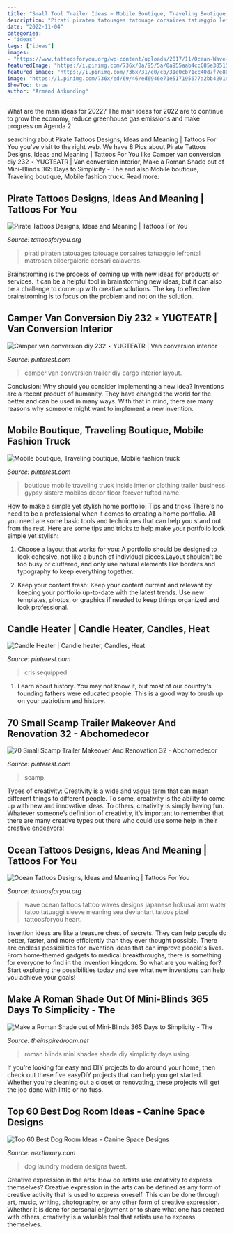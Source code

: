 ```yaml
---
title: "Small Tool Trailer Ideas ~ Mobile Boutique, Traveling Boutique, Mobile Fashion Truck"
description: "Pirati piraten tatouages tatouage corsaires tatuaggio lefrontal matrosen bildergalerie corsari calaveras"
date: "2022-11-04"
categories:
- "ideas"
tags: ["ideas"]
images:
- "https://www.tattoosforyou.org/wp-content/uploads/2017/11/Ocean-Wave-Tattoo.jpg"
featuredImage: "https://i.pinimg.com/736x/0a/95/5a/0a955aab4cc085e38515393e280241da.jpg"
featured_image: "https://i.pinimg.com/736x/31/e0/cb/31e0cb71cc40d7f7e88c6dc367b22920--trailer-plans-mobile-boutique.jpg"
image: "https://i.pinimg.com/736x/ed/69/46/ed6946e71e517195677a2bb4201e9e7b.jpg"
ShowToc: true
author: "Armand Ankunding"
---
```



What are the main ideas for 2022?
The main ideas for 2022 are to continue to grow the economy, reduce greenhouse gas emissions and make progress on Agenda 2
	

		
searching about Pirate Tattoos Designs, Ideas and Meaning | Tattoos For You you've visit to the right web. We have 8 Pics about Pirate Tattoos Designs, Ideas and Meaning | Tattoos For You like Camper van conversion diy 232 ⋆ YUGTEATR | Van conversion interior, Make a Roman Shade out of Mini-Blinds 365 Days to Simplicity - The and also Mobile boutique, Traveling boutique, Mobile fashion truck. Read more:
		
    
## Pirate Tattoos Designs, Ideas And Meaning | Tattoos For You

<img loading=lazy src="https://www.tattoosforyou.org/wp-content/uploads/2013/11/Pirate-Tattoo-752x1024.jpg" onerror="this.onerror=null;this.src='https://tse3.mm.bing.net/th?id=OIP.Z7KBHJPuXlfASvJM1HO6cAHaKF&amp;pid=15.1';" alt="Pirate Tattoos Designs, Ideas and Meaning | Tattoos For You">

_Source: tattoosforyou.org_

>pirati piraten tatouages tatouage corsaires tatuaggio lefrontal matrosen bildergalerie corsari calaveras. 

	

Brainstroming is the process of coming up with new ideas for products or services. It can be a helpful tool in brainstorming new ideas, but it can also be a challenge to come up with creative solutions. The key to effective brainstroming is to focus on the problem and not on the solution.

    
## Camper Van Conversion Diy 232 ⋆ YUGTEATR | Van Conversion Interior

<img loading=lazy src="https://i.pinimg.com/736x/74/e4/83/74e48306671fed6cf199559d7b4d0046.jpg" onerror="this.onerror=null;this.src='https://tse2.mm.bing.net/th?id=OIP.OqzqVWU2gfQmHzJmBs5v8wHaJ4&amp;pid=15.1';" alt="Camper van conversion diy 232 ⋆ YUGTEATR | Van conversion interior">

_Source: pinterest.com_

>camper van conversion trailer diy cargo interior layout. 

	

Conclusion: Why should you consider implementing a new idea?
Inventions are a recent product of humanity. They have changed the world for the better and can be used in many ways. With that in mind, there are many reasons why someone might want to implement a new invention.

    
## Mobile Boutique, Traveling Boutique, Mobile Fashion Truck

<img loading=lazy src="https://i.pinimg.com/736x/31/e0/cb/31e0cb71cc40d7f7e88c6dc367b22920--trailer-plans-mobile-boutique.jpg" onerror="this.onerror=null;this.src='https://tse3.mm.bing.net/th?id=OIP.qJOEBUBO3HOZrAJGiruJpQHaJ3&amp;pid=15.1';" alt="Mobile boutique, Traveling boutique, Mobile fashion truck">

_Source: pinterest.com_

>boutique mobile traveling truck inside interior clothing trailer business gypsy sisterz mobiles decor floor forever tufted name. 

	

How to make a simple yet stylish home portfolio: Tips and tricks
There's no need to be a professional when it comes to creating a home portfolio. All you need are some basic tools and techniques that can help you stand out from the rest. Here are some tips and tricks to help make your portfolio look simple yet stylish:
1. Choose a layout that works for you: A portfolio should be designed to look cohesive, not like a bunch of individual pieces.Layout shouldn't be too busy or cluttered, and only use natural elements like borders and typography to keep everything together.

2. Keep your content fresh: Keep your content current and relevant by keeping your portfolio up-to-date with the latest trends. Use new templates, photos, or graphics if needed to keep things organized and look professional.


    
## Candle Heater | Candle Heater, Candles, Heat

<img loading=lazy src="https://i.pinimg.com/736x/0a/95/5a/0a955aab4cc085e38515393e280241da.jpg" onerror="this.onerror=null;this.src='https://tse4.mm.bing.net/th?id=OIP.jX_3zYAMfiZhQk1gzs8G2wHaLG&amp;pid=15.1';" alt="Candle Heater | Candle heater, Candles, Heat">

_Source: pinterest.com_

>crisisequipped. 

	

1) Learn about history. You may not know it, but most of our country's founding fathers were educated people. This is a good way to brush up on your patriotism and history. 

    
## 70 Small Scamp Trailer Makeover And Renovation 32 - Abchomedecor

<img loading=lazy src="https://i.pinimg.com/736x/ed/69/46/ed6946e71e517195677a2bb4201e9e7b.jpg" onerror="this.onerror=null;this.src='https://tse4.mm.bing.net/th?id=OIP.-NVDVznRjH96M7Mzm244awHaLh&amp;pid=15.1';" alt="70 Small Scamp Trailer Makeover And Renovation 32 - Abchomedecor">

_Source: pinterest.com_

>scamp. 

	

Types of creativity:
Creativity is a wide and vague term that can mean different things to different people. To some, creativity is the ability to come up with new and innovative ideas. To others, creativity is simply having fun. Whatever someone’s definition of creativity, it’s important to remember that there are many creative types out there who could use some help in their creative endeavors!

    
## Ocean Tattoos Designs, Ideas And Meaning | Tattoos For You

<img loading=lazy src="https://www.tattoosforyou.org/wp-content/uploads/2017/11/Ocean-Wave-Tattoo.jpg" onerror="this.onerror=null;this.src='https://tse4.mm.bing.net/th?id=OIP.mhJPs8ubeEQwfEJKysiBaQHaLE&amp;pid=15.1';" alt="Ocean Tattoos Designs, Ideas and Meaning | Tattoos For You">

_Source: tattoosforyou.org_

>wave ocean tattoos tattoo waves designs japanese hokusai arm water tatoo tatuaggi sleeve meaning sea deviantart tatoos pixel tattoosforyou heart. 

	

Invention ideas are like a treasure chest of secrets. They can help people do better, faster, and more efficiently than they ever thought possible. There are endless possibilities for invention ideas that can improve people's lives. From home-themed gadgets to medical breakthroughs, there is something for everyone to find in the invention kingdom. So what are you waiting for? Start exploring the possibilities today and see what new inventions can help you achieve your goals!

    
## Make A Roman Shade Out Of Mini-Blinds 365 Days To Simplicity - The

<img loading=lazy src="https://theinspiredroom.net/wp-content/uploads/2011/08/Roman-Shades-out-of-Blinds.jpg" onerror="this.onerror=null;this.src='https://tse1.mm.bing.net/th?id=OIP.Zw3eMXnSq4P9AKaQEMrjtQHaLH&amp;pid=15.1';" alt="Make a Roman Shade out of Mini-Blinds 365 Days to Simplicity - The">

_Source: theinspiredroom.net_

>roman blinds mini shades shade diy simplicity days using. 

	

If you're looking for easy and DIY projects to do around your home, then check out these five easyDIY projects that can help you get started. Whether you're cleaning out a closet or renovating, these projects will get the job done with little or no fuss.

    
## Top 60 Best Dog Room Ideas - Canine Space Designs

<img loading=lazy src="http://nextluxury.com/wp-content/uploads/modern-laundry-room-dog-room-ideas.jpg" onerror="this.onerror=null;this.src='https://tse2.mm.bing.net/th?id=OIP.11QE1YNeClloALPQyfxT_QAAAA&amp;pid=15.1';" alt="Top 60 Best Dog Room Ideas - Canine Space Designs">

_Source: nextluxury.com_

>dog laundry modern designs tweet. 

	

Creative expression in the arts: How do artists use creativity to express themselves?
Creative expression in the arts can be defined as any form of creative activity that is used to express oneself. This can be done through art, music, writing, photography, or any other form of creative expression. Whether it is done for personal enjoyment or to share what one has created with others, creativity is a valuable tool that artists use to express themselves.

